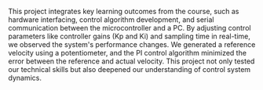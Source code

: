 This project integrates key learning outcomes from the course, such as hardware interfacing, control algorithm development, and serial communication between the microcontroller and a PC. By adjusting control parameters like controller gains (Kp and Ki) and sampling time in real-time, we observed the system's performance changes. We generated a reference velocity using a potentiometer, and the PI control algorithm minimized the error between the reference and actual velocity. This project not only tested our technical skills but also deepened our understanding of control system dynamics. 
